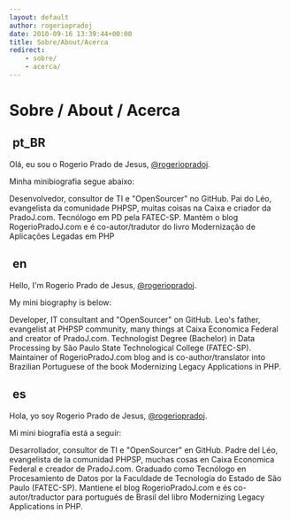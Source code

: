 ```yaml
---
layout: default
author: rogeriopradoj
date: 2010-09-16 13:39:44+00:00
title: Sobre/About/Acerca
redirect:
    - sobre/
    - acerca/
---
```


<link rel="stylesheet" href="assets/components/flags/flags.css">

# Sobre / About / Acerca

<h2><img src="data:image/gif;base64,R0lGODlhAQABAIAAAAAAAP///yH5BAEAAAAALAAAAAABAAEAAAIBRAA7" class="flag flag-br" alt="pt-BR"> pt_BR</h2>

Olá, eu sou o Rogerio Prado de Jesus, <a href="https://www.google.com/search?q=rogeriopradoj">@rogeriopradoj</a>.

Minha minibiografia segue abaixo:

Desenvolvedor, consultor de TI e "OpenSourcer" no GitHub. Pai do Léo, evangelista da comunidade PHPSP, muitas coisas na Caixa e criador da PradoJ.com. Tecnólogo em PD pela FATEC-SP. Mantém o blog RogerioPradoJ.com e é co-autor/tradutor do livro Modernização de Aplicações Legadas em PHP



<h2><img src="data:image/gif;base64,R0lGODlhAQABAIAAAAAAAP///yH5BAEAAAAALAAAAAABAAEAAAIBRAA7" class="flag flag-gb" alt="en"> en</h2>

Hello, I'm Rogerio Prado de Jesus, <a href="https://www.google.com/search?q=rogeriopradoj">@rogeriopradoj</a>.

My mini biography is below:

Developer, IT consultant and "OpenSourcer" on GitHub. Leo's father, evangelist at PHPSP community, many things at Caixa Economica Federal and creator of PradoJ.com. Technologist Degree (Bachelor) in Data Processing by São Paulo State Technological College (FATEC-SP). Maintainer of RogerioPradoJ.com blog and is co-author/translator into Brazilian Portuguese of the book Modernizing Legacy Applications in PHP.



<h2><img src="data:image/gif;base64,R0lGODlhAQABAIAAAAAAAP///yH5BAEAAAAALAAAAAABAAEAAAIBRAA7" class="flag flag-es" alt="es"> es</h2>

Hola, yo soy Rogerio Prado de Jesus, <a href="https://www.google.com/search?q=rogeriopradoj">@rogeriopradoj</a>.

Mi mini biografía está a seguír:

Desarrollador, consultor de TI e "OpenSourcer" en GitHub. Padre del Léo, evangelista de la comunidad PHPSP, muchas cosas en Caixa Economica Federal e creador de PradoJ.com. Graduado como Tecnólogo en Procesamiento de Datos por la Faculdade de Tecnologia do Estado de São Paulo (FATEC-SP). Mantiene el blog RogerioPradoJ.com e és co-autor/traductor para portugués de Brasil del libro Modernizing Legacy Applications in PHP.
